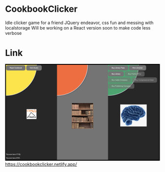 # CookbookClicker
Idle clicker game for a friend
JQuery endeavor, css fun and messing with localstorage
Will be working on a React version soon to make code less verbose

# Link
![alt text](src/images/game.png "Title")
https://cookbookclicker.netlify.app/
